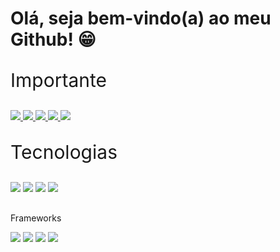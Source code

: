 # Olá, seja bem-vindo(a) ao meu Github! 😁

<p style="font-size: 30px">Importante<p>
  <a href="https://nubank.com.br/pagar/102niu/2aVzUkZU4t">
    <img src="https://img.shields.io/badge/Doe%20um%20cafe-202020?style=for-the-badge&logo=nubank&logoColor=white" />
  </a>
  
  <a href="https://portfolio-soufunck.vercel.app">
    <img src="https://img.shields.io/badge/Portfolio-202020?style=for-the-badge&logo=About.me&logoColor=white" />
  </a>

  <a href="https://instagram.com/soufunck">
    <img src="https://img.shields.io/badge/Instagram-202020?style=for-the-badge&logo=instagram&logoColor=white" />
  </a>
  
  <a href="https://twitter.com/soufunck">
    <img src="https://img.shields.io/badge/Twitter-202020?style=for-the-badge&logo=twitter&logoColor=white" />
  </a>
  
  <a href="https://www.tiktok.com/@prod.soufunck">
    <img src="https://img.shields.io/badge/TikTok-202020?style=for-the-badge&logo=tiktok&logoColor=white" />
  </a>
  
<p style="font-size: 30px">Tecnologias<p>
   <div>
    <img src="https://img.shields.io/badge/CSS3-202020?style=for-the-badge&logo=css3&logoColor=white" />
    <img src="https://img.shields.io/badge/HTML5-202020?style=for-the-badge&logo=html5&logoColor=white" />
    <img src="https://img.shields.io/badge/JavaScript-202020?style=for-the-badge&logo=javascript&logoColor=white" />
    <img src="https://img.shields.io/badge/TypeScript-202020?style=for-the-badge&logo=typescript&logoColor=white" />
  </div>
  
  <p style="margin-top: 30px">Frameworks</p>
    <div>
      <img src="https://img.shields.io/badge/Bootstrap-202020?style=for-the-badge&logo=bootstrap&logoColor=white" />
      <img src="https://img.shields.io/badge/next.js-202020?style=for-the-badge&logo=nextdotjs&logoColor=white" />
      <img src="https://img.shields.io/badge/React-202020?style=for-the-badge&logo=react&logoColor=white" />
      <img src="https://img.shields.io/badge/Sass-202020?style=for-the-badge&logo=sass&logoColor=white" />
    </div>
